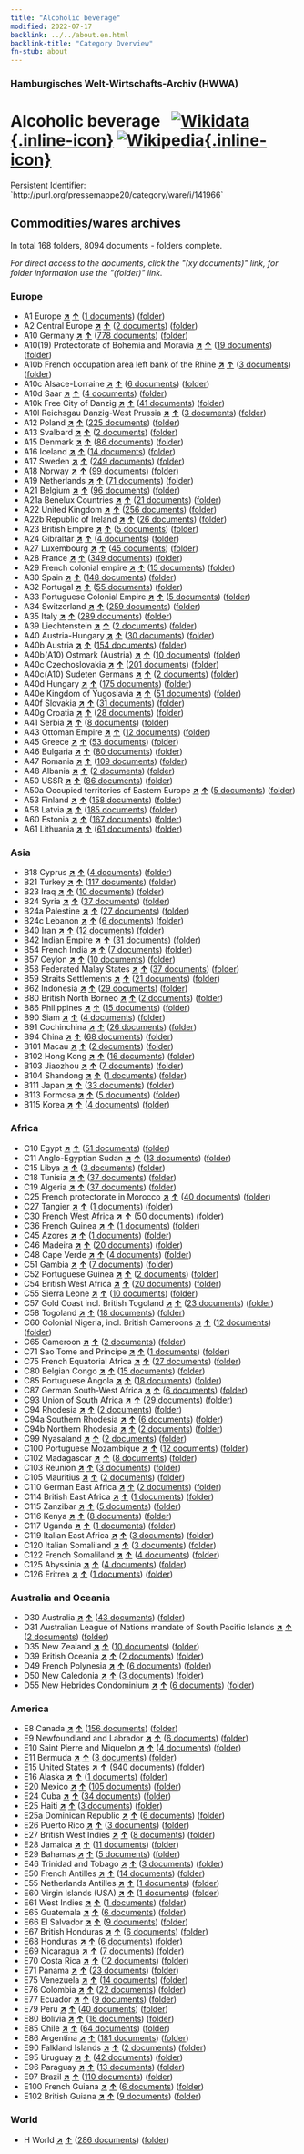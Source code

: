 ```yaml
---
title: "Alcoholic beverage"
modified: 2022-07-17
backlink: ../../about.en.html
backlink-title: "Category Overview"
fn-stub: about
---
```


### Hamburgisches Welt-Wirtschafts-Archiv (HWWA)

# Alcoholic beverage &#160; [![Wikidata](/images/Wikidata-logo.svg "Wikidata"){.inline-icon}](http://www.wikidata.org/entity/Q154) [![Wikipedia](/images/Wikipedia-W.svg "Wikipedia"){.inline-icon}](https://en.wikipedia.org/wiki/Alcoholic_drink)

<div class="hint">Persistent Identifier: `http://purl.org/pressemappe20/category/ware/i/141966`</div>







## Commodities/wares archives





In total 168 folders, 8094 documents - folders complete.

_For direct access to the documents, click the "(xy documents)" link, for folder information use the "(folder)" link._



### Europe

- A1 Europe [**&nearr;**](../../../geo/i/140892/about.en.html "Europe (all folders)") [**&uarr;**](../../../geo/about.en.html#A1 "Country category system") (<a href="https://pm20.zbw.eu/iiifview/folder/wa/141966,140892" title="about: Alcoholic beverage : Europe" target="_blank">1 documents</a>) ([folder](../../../../folder/wa/1419xx/141966/1408xx/140892/about.en.html))
- A2 Central Europe [**&nearr;**](../../../geo/i/140895/about.en.html "Central Europe (all folders)") [**&uarr;**](../../../geo/about.en.html#A2 "Country category system") (<a href="https://pm20.zbw.eu/iiifview/folder/wa/141966,140895" title="about: Alcoholic beverage : Central Europe" target="_blank">2 documents</a>) ([folder](../../../../folder/wa/1419xx/141966/1408xx/140895/about.en.html))
- A10 Germany [**&nearr;**](../../../geo/i/126128/about.en.html "Germany (all folders)") [**&uarr;**](../../../geo/about.en.html#A10 "Country category system") (<a href="https://pm20.zbw.eu/iiifview/folder/wa/141966,126128" title="about: Alcoholic beverage : Germany" target="_blank">778 documents</a>) ([folder](../../../../folder/wa/1419xx/141966/1261xx/126128/about.en.html))
- A10(19) Protectorate of Bohemia and Moravia [**&nearr;**](../../../geo/i/140098/about.en.html "Protectorate of Bohemia and Moravia (all folders)") [**&uarr;**](../../../geo/about.en.html#A10(19) "Country category system") (<a href="https://pm20.zbw.eu/iiifview/folder/wa/141966,140098" title="about: Alcoholic beverage : Protectorate of Bohemia and Moravia" target="_blank">19 documents</a>) ([folder](../../../../folder/wa/1419xx/141966/1400xx/140098/about.en.html))
- A10b French occupation area left bank of the Rhine [**&nearr;**](../../../geo/i/140934/about.en.html "French occupation area left bank of the Rhine (all folders)") [**&uarr;**](../../../geo/about.en.html#A10b "Country category system") (<a href="https://pm20.zbw.eu/iiifview/folder/wa/141966,140934" title="about: Alcoholic beverage : French occupation area left bank of the Rhine" target="_blank">3 documents</a>) ([folder](../../../../folder/wa/1419xx/141966/1409xx/140934/about.en.html))
- A10c Alsace-Lorraine [**&nearr;**](../../../geo/i/140937/about.en.html "Alsace-Lorraine (all folders)") [**&uarr;**](../../../geo/about.en.html#A10c "Country category system") (<a href="https://pm20.zbw.eu/iiifview/folder/wa/141966,140937" title="about: Alcoholic beverage : Alsace-Lorraine" target="_blank">6 documents</a>) ([folder](../../../../folder/wa/1419xx/141966/1409xx/140937/about.en.html))
- A10d Saar [**&nearr;**](../../../geo/i/140938/about.en.html "Saar (all folders)") [**&uarr;**](../../../geo/about.en.html#A10d "Country category system") (<a href="https://pm20.zbw.eu/iiifview/folder/wa/141966,140938" title="about: Alcoholic beverage : Saar" target="_blank">4 documents</a>) ([folder](../../../../folder/wa/1419xx/141966/1409xx/140938/about.en.html))
- A10k Free City of Danzig [**&nearr;**](../../../geo/i/140944/about.en.html "Free City of Danzig (all folders)") [**&uarr;**](../../../geo/about.en.html#A10k "Country category system") (<a href="https://pm20.zbw.eu/iiifview/folder/wa/141966,140944" title="about: Alcoholic beverage : Free City of Danzig" target="_blank">41 documents</a>) ([folder](../../../../folder/wa/1419xx/141966/1409xx/140944/about.en.html))
- A10l Reichsgau Danzig-West Prussia [**&nearr;**](../../../geo/i/140946/about.en.html "Reichsgau Danzig-West Prussia (all folders)") [**&uarr;**](../../../geo/about.en.html#A10l "Country category system") (<a href="https://pm20.zbw.eu/iiifview/folder/wa/141966,140946" title="about: Alcoholic beverage : Reichsgau Danzig-West Prussia" target="_blank">3 documents</a>) ([folder](../../../../folder/wa/1419xx/141966/1409xx/140946/about.en.html))
- A12 Poland [**&nearr;**](../../../geo/i/140962/about.en.html "Poland (all folders)") [**&uarr;**](../../../geo/about.en.html#A12 "Country category system") (<a href="https://pm20.zbw.eu/iiifview/folder/wa/141966,140962" title="about: Alcoholic beverage : Poland" target="_blank">225 documents</a>) ([folder](../../../../folder/wa/1419xx/141966/1409xx/140962/about.en.html))
- A13 Svalbard [**&nearr;**](../../../geo/i/140963/about.en.html "Svalbard (all folders)") [**&uarr;**](../../../geo/about.en.html#A13 "Country category system") (<a href="https://pm20.zbw.eu/iiifview/folder/wa/141966,140963" title="about: Alcoholic beverage : Svalbard" target="_blank">2 documents</a>) ([folder](../../../../folder/wa/1419xx/141966/1409xx/140963/about.en.html))
- A15 Denmark [**&nearr;**](../../../geo/i/141739/about.en.html "Denmark (all folders)") [**&uarr;**](../../../geo/about.en.html#A15 "Country category system") (<a href="https://pm20.zbw.eu/iiifview/folder/wa/141966,141739" title="about: Alcoholic beverage : Denmark" target="_blank">86 documents</a>) ([folder](../../../../folder/wa/1419xx/141966/1417xx/141739/about.en.html))
- A16 Iceland [**&nearr;**](../../../geo/i/140967/about.en.html "Iceland (all folders)") [**&uarr;**](../../../geo/about.en.html#A16 "Country category system") (<a href="https://pm20.zbw.eu/iiifview/folder/wa/141966,140967" title="about: Alcoholic beverage : Iceland" target="_blank">14 documents</a>) ([folder](../../../../folder/wa/1419xx/141966/1409xx/140967/about.en.html))
- A17 Sweden [**&nearr;**](../../../geo/i/140968/about.en.html "Sweden (all folders)") [**&uarr;**](../../../geo/about.en.html#A17 "Country category system") (<a href="https://pm20.zbw.eu/iiifview/folder/wa/141966,140968" title="about: Alcoholic beverage : Sweden" target="_blank">249 documents</a>) ([folder](../../../../folder/wa/1419xx/141966/1409xx/140968/about.en.html))
- A18 Norway [**&nearr;**](../../../geo/i/140969/about.en.html "Norway (all folders)") [**&uarr;**](../../../geo/about.en.html#A18 "Country category system") (<a href="https://pm20.zbw.eu/iiifview/folder/wa/141966,140969" title="about: Alcoholic beverage : Norway" target="_blank">99 documents</a>) ([folder](../../../../folder/wa/1419xx/141966/1409xx/140969/about.en.html))
- A19 Netherlands [**&nearr;**](../../../geo/i/140970/about.en.html "Netherlands (all folders)") [**&uarr;**](../../../geo/about.en.html#A19 "Country category system") (<a href="https://pm20.zbw.eu/iiifview/folder/wa/141966,140970" title="about: Alcoholic beverage : Netherlands" target="_blank">71 documents</a>) ([folder](../../../../folder/wa/1419xx/141966/1409xx/140970/about.en.html))
- A21 Belgium [**&nearr;**](../../../geo/i/140972/about.en.html "Belgium (all folders)") [**&uarr;**](../../../geo/about.en.html#A21 "Country category system") (<a href="https://pm20.zbw.eu/iiifview/folder/wa/141966,140972" title="about: Alcoholic beverage : Belgium" target="_blank">96 documents</a>) ([folder](../../../../folder/wa/1419xx/141966/1409xx/140972/about.en.html))
- A21a Benelux Countries [**&nearr;**](../../../geo/i/140973/about.en.html "Benelux Countries (all folders)") [**&uarr;**](../../../geo/about.en.html#A21a "Country category system") (<a href="https://pm20.zbw.eu/iiifview/folder/wa/141966,140973" title="about: Alcoholic beverage : Benelux Countries" target="_blank">21 documents</a>) ([folder](../../../../folder/wa/1419xx/141966/1409xx/140973/about.en.html))
- A22 United Kingdom [**&nearr;**](../../../geo/i/140974/about.en.html "United Kingdom (all folders)") [**&uarr;**](../../../geo/about.en.html#A22 "Country category system") (<a href="https://pm20.zbw.eu/iiifview/folder/wa/141966,140974" title="about: Alcoholic beverage : United Kingdom" target="_blank">256 documents</a>) ([folder](../../../../folder/wa/1419xx/141966/1409xx/140974/about.en.html))
- A22b Republic of Ireland [**&nearr;**](../../../geo/i/140976/about.en.html "Republic of Ireland (all folders)") [**&uarr;**](../../../geo/about.en.html#A22b "Country category system") (<a href="https://pm20.zbw.eu/iiifview/folder/wa/141966,140976" title="about: Alcoholic beverage : Republic of Ireland" target="_blank">26 documents</a>) ([folder](../../../../folder/wa/1419xx/141966/1409xx/140976/about.en.html))
- A23 British Empire [**&nearr;**](../../../geo/i/140978/about.en.html "British Empire (all folders)") [**&uarr;**](../../../geo/about.en.html#A23 "Country category system") (<a href="https://pm20.zbw.eu/iiifview/folder/wa/141966,140978" title="about: Alcoholic beverage : British Empire" target="_blank">5 documents</a>) ([folder](../../../../folder/wa/1419xx/141966/1409xx/140978/about.en.html))
- A24 Gibraltar [**&nearr;**](../../../geo/i/140979/about.en.html "Gibraltar (all folders)") [**&uarr;**](../../../geo/about.en.html#A24 "Country category system") (<a href="https://pm20.zbw.eu/iiifview/folder/wa/141966,140979" title="about: Alcoholic beverage : Gibraltar" target="_blank">4 documents</a>) ([folder](../../../../folder/wa/1419xx/141966/1409xx/140979/about.en.html))
- A27 Luxembourg [**&nearr;**](../../../geo/i/140981/about.en.html "Luxembourg (all folders)") [**&uarr;**](../../../geo/about.en.html#A27 "Country category system") (<a href="https://pm20.zbw.eu/iiifview/folder/wa/141966,140981" title="about: Alcoholic beverage : Luxembourg" target="_blank">45 documents</a>) ([folder](../../../../folder/wa/1419xx/141966/1409xx/140981/about.en.html))
- A28 France [**&nearr;**](../../../geo/i/140982/about.en.html "France (all folders)") [**&uarr;**](../../../geo/about.en.html#A28 "Country category system") (<a href="https://pm20.zbw.eu/iiifview/folder/wa/141966,140982" title="about: Alcoholic beverage : France" target="_blank">349 documents</a>) ([folder](../../../../folder/wa/1419xx/141966/1409xx/140982/about.en.html))
- A29 French colonial empire [**&nearr;**](../../../geo/i/140983/about.en.html "French colonial empire (all folders)") [**&uarr;**](../../../geo/about.en.html#A29 "Country category system") (<a href="https://pm20.zbw.eu/iiifview/folder/wa/141966,140983" title="about: Alcoholic beverage : French colonial empire" target="_blank">15 documents</a>) ([folder](../../../../folder/wa/1419xx/141966/1409xx/140983/about.en.html))
- A30 Spain [**&nearr;**](../../../geo/i/140984/about.en.html "Spain (all folders)") [**&uarr;**](../../../geo/about.en.html#A30 "Country category system") (<a href="https://pm20.zbw.eu/iiifview/folder/wa/141966,140984" title="about: Alcoholic beverage : Spain" target="_blank">148 documents</a>) ([folder](../../../../folder/wa/1419xx/141966/1409xx/140984/about.en.html))
- A32 Portugal [**&nearr;**](../../../geo/i/140987/about.en.html "Portugal (all folders)") [**&uarr;**](../../../geo/about.en.html#A32 "Country category system") (<a href="https://pm20.zbw.eu/iiifview/folder/wa/141966,140987" title="about: Alcoholic beverage : Portugal" target="_blank">55 documents</a>) ([folder](../../../../folder/wa/1419xx/141966/1409xx/140987/about.en.html))
- A33 Portuguese Colonial Empire [**&nearr;**](../../../geo/i/140988/about.en.html "Portuguese Colonial Empire (all folders)") [**&uarr;**](../../../geo/about.en.html#A33 "Country category system") (<a href="https://pm20.zbw.eu/iiifview/folder/wa/141966,140988" title="about: Alcoholic beverage : Portuguese Colonial Empire" target="_blank">5 documents</a>) ([folder](../../../../folder/wa/1419xx/141966/1409xx/140988/about.en.html))
- A34 Switzerland [**&nearr;**](../../../geo/i/141007/about.en.html "Switzerland (all folders)") [**&uarr;**](../../../geo/about.en.html#A34 "Country category system") (<a href="https://pm20.zbw.eu/iiifview/folder/wa/141966,141007" title="about: Alcoholic beverage : Switzerland" target="_blank">259 documents</a>) ([folder](../../../../folder/wa/1419xx/141966/1410xx/141007/about.en.html))
- A35 Italy [**&nearr;**](../../../geo/i/141008/about.en.html "Italy (all folders)") [**&uarr;**](../../../geo/about.en.html#A35 "Country category system") (<a href="https://pm20.zbw.eu/iiifview/folder/wa/141966,141008" title="about: Alcoholic beverage : Italy" target="_blank">289 documents</a>) ([folder](../../../../folder/wa/1419xx/141966/1410xx/141008/about.en.html))
- A39 Liechtenstein [**&nearr;**](../../../geo/i/141016/about.en.html "Liechtenstein (all folders)") [**&uarr;**](../../../geo/about.en.html#A39 "Country category system") (<a href="https://pm20.zbw.eu/iiifview/folder/wa/141966,141016" title="about: Alcoholic beverage : Liechtenstein" target="_blank">2 documents</a>) ([folder](../../../../folder/wa/1419xx/141966/1410xx/141016/about.en.html))
- A40 Austria-Hungary [**&nearr;**](../../../geo/i/126127/about.en.html "Austria-Hungary (all folders)") [**&uarr;**](../../../geo/about.en.html#A40 "Country category system") (<a href="https://pm20.zbw.eu/iiifview/folder/wa/141966,126127" title="about: Alcoholic beverage : Austria-Hungary" target="_blank">30 documents</a>) ([folder](../../../../folder/wa/1419xx/141966/1261xx/126127/about.en.html))
- A40b Austria [**&nearr;**](../../../geo/i/141731/about.en.html "Austria (all folders)") [**&uarr;**](../../../geo/about.en.html#A40b "Country category system") (<a href="https://pm20.zbw.eu/iiifview/folder/wa/141966,141731" title="about: Alcoholic beverage : Austria" target="_blank">154 documents</a>) ([folder](../../../../folder/wa/1419xx/141966/1417xx/141731/about.en.html))
- A40b(A10) Ostmark (Austria) [**&nearr;**](../../../geo/i/163025/about.en.html "Ostmark (Austria) (all folders)") [**&uarr;**](../../../geo/about.en.html#A40b(A10) "Country category system") (<a href="https://pm20.zbw.eu/iiifview/folder/wa/141966,163025" title="about: Alcoholic beverage : Ostmark (Austria)" target="_blank">10 documents</a>) ([folder](../../../../folder/wa/1419xx/141966/1630xx/163025/about.en.html))
- A40c Czechoslovakia [**&nearr;**](../../../geo/i/141022/about.en.html "Czechoslovakia (all folders)") [**&uarr;**](../../../geo/about.en.html#A40c "Country category system") (<a href="https://pm20.zbw.eu/iiifview/folder/wa/141966,141022" title="about: Alcoholic beverage : Czechoslovakia" target="_blank">201 documents</a>) ([folder](../../../../folder/wa/1419xx/141966/1410xx/141022/about.en.html))
- A40c(A10) Sudeten Germans [**&nearr;**](../../../geo/i/141023/about.en.html "Sudeten Germans (all folders)") [**&uarr;**](../../../geo/about.en.html#A40c(A10) "Country category system") (<a href="https://pm20.zbw.eu/iiifview/folder/wa/141966,141023" title="about: Alcoholic beverage : Sudeten Germans" target="_blank">2 documents</a>) ([folder](../../../../folder/wa/1419xx/141966/1410xx/141023/about.en.html))
- A40d Hungary [**&nearr;**](../../../geo/i/141025/about.en.html "Hungary (all folders)") [**&uarr;**](../../../geo/about.en.html#A40d "Country category system") (<a href="https://pm20.zbw.eu/iiifview/folder/wa/141966,141025" title="about: Alcoholic beverage : Hungary" target="_blank">175 documents</a>) ([folder](../../../../folder/wa/1419xx/141966/1410xx/141025/about.en.html))
- A40e Kingdom of Yugoslavia [**&nearr;**](../../../geo/i/141028/about.en.html "Kingdom of Yugoslavia (all folders)") [**&uarr;**](../../../geo/about.en.html#A40e "Country category system") (<a href="https://pm20.zbw.eu/iiifview/folder/wa/141966,141028" title="about: Alcoholic beverage : Kingdom of Yugoslavia" target="_blank">51 documents</a>) ([folder](../../../../folder/wa/1419xx/141966/1410xx/141028/about.en.html))
- A40f Slovakia [**&nearr;**](../../../geo/i/141029/about.en.html "Slovakia (all folders)") [**&uarr;**](../../../geo/about.en.html#A40f "Country category system") (<a href="https://pm20.zbw.eu/iiifview/folder/wa/141966,141029" title="about: Alcoholic beverage : Slovakia" target="_blank">31 documents</a>) ([folder](../../../../folder/wa/1419xx/141966/1410xx/141029/about.en.html))
- A40g Croatia [**&nearr;**](../../../geo/i/141030/about.en.html "Croatia (all folders)") [**&uarr;**](../../../geo/about.en.html#A40g "Country category system") (<a href="https://pm20.zbw.eu/iiifview/folder/wa/141966,141030" title="about: Alcoholic beverage : Croatia" target="_blank">28 documents</a>) ([folder](../../../../folder/wa/1419xx/141966/1410xx/141030/about.en.html))
- A41 Serbia [**&nearr;**](../../../geo/i/141032/about.en.html "Serbia (all folders)") [**&uarr;**](../../../geo/about.en.html#A41 "Country category system") (<a href="https://pm20.zbw.eu/iiifview/folder/wa/141966,141032" title="about: Alcoholic beverage : Serbia" target="_blank">8 documents</a>) ([folder](../../../../folder/wa/1419xx/141966/1410xx/141032/about.en.html))
- A43 Ottoman Empire [**&nearr;**](../../../geo/i/141034/about.en.html "Ottoman Empire (all folders)") [**&uarr;**](../../../geo/about.en.html#A43 "Country category system") (<a href="https://pm20.zbw.eu/iiifview/folder/wa/141966,141034" title="about: Alcoholic beverage : Ottoman Empire" target="_blank">12 documents</a>) ([folder](../../../../folder/wa/1419xx/141966/1410xx/141034/about.en.html))
- A45 Greece [**&nearr;**](../../../geo/i/141037/about.en.html "Greece (all folders)") [**&uarr;**](../../../geo/about.en.html#A45 "Country category system") (<a href="https://pm20.zbw.eu/iiifview/folder/wa/141966,141037" title="about: Alcoholic beverage : Greece" target="_blank">53 documents</a>) ([folder](../../../../folder/wa/1419xx/141966/1410xx/141037/about.en.html))
- A46 Bulgaria [**&nearr;**](../../../geo/i/141039/about.en.html "Bulgaria (all folders)") [**&uarr;**](../../../geo/about.en.html#A46 "Country category system") (<a href="https://pm20.zbw.eu/iiifview/folder/wa/141966,141039" title="about: Alcoholic beverage : Bulgaria" target="_blank">80 documents</a>) ([folder](../../../../folder/wa/1419xx/141966/1410xx/141039/about.en.html))
- A47 Romania [**&nearr;**](../../../geo/i/141040/about.en.html "Romania (all folders)") [**&uarr;**](../../../geo/about.en.html#A47 "Country category system") (<a href="https://pm20.zbw.eu/iiifview/folder/wa/141966,141040" title="about: Alcoholic beverage : Romania" target="_blank">109 documents</a>) ([folder](../../../../folder/wa/1419xx/141966/1410xx/141040/about.en.html))
- A48 Albania [**&nearr;**](../../../geo/i/141041/about.en.html "Albania (all folders)") [**&uarr;**](../../../geo/about.en.html#A48 "Country category system") (<a href="https://pm20.zbw.eu/iiifview/folder/wa/141966,141041" title="about: Alcoholic beverage : Albania" target="_blank">2 documents</a>) ([folder](../../../../folder/wa/1419xx/141966/1410xx/141041/about.en.html))
- A50 USSR [**&nearr;**](../../../geo/i/141043/about.en.html "USSR (all folders)") [**&uarr;**](../../../geo/about.en.html#A50 "Country category system") (<a href="https://pm20.zbw.eu/iiifview/folder/wa/141966,141043" title="about: Alcoholic beverage : USSR" target="_blank">86 documents</a>) ([folder](../../../../folder/wa/1419xx/141966/1410xx/141043/about.en.html))
- A50a Occupied territories of Eastern Europe [**&nearr;**](../../../geo/i/141044/about.en.html "Occupied territories of Eastern Europe (all folders)") [**&uarr;**](../../../geo/about.en.html#A50a "Country category system") (<a href="https://pm20.zbw.eu/iiifview/folder/wa/141966,141044" title="about: Alcoholic beverage : Occupied territories of Eastern Europe" target="_blank">5 documents</a>) ([folder](../../../../folder/wa/1419xx/141966/1410xx/141044/about.en.html))
- A53 Finland [**&nearr;**](../../../geo/i/141046/about.en.html "Finland (all folders)") [**&uarr;**](../../../geo/about.en.html#A53 "Country category system") (<a href="https://pm20.zbw.eu/iiifview/folder/wa/141966,141046" title="about: Alcoholic beverage : Finland" target="_blank">158 documents</a>) ([folder](../../../../folder/wa/1419xx/141966/1410xx/141046/about.en.html))
- A58 Latvia [**&nearr;**](../../../geo/i/141050/about.en.html "Latvia (all folders)") [**&uarr;**](../../../geo/about.en.html#A58 "Country category system") (<a href="https://pm20.zbw.eu/iiifview/folder/wa/141966,141050" title="about: Alcoholic beverage : Latvia" target="_blank">185 documents</a>) ([folder](../../../../folder/wa/1419xx/141966/1410xx/141050/about.en.html))
- A60 Estonia [**&nearr;**](../../../geo/i/141052/about.en.html "Estonia (all folders)") [**&uarr;**](../../../geo/about.en.html#A60 "Country category system") (<a href="https://pm20.zbw.eu/iiifview/folder/wa/141966,141052" title="about: Alcoholic beverage : Estonia" target="_blank">167 documents</a>) ([folder](../../../../folder/wa/1419xx/141966/1410xx/141052/about.en.html))
- A61 Lithuania [**&nearr;**](../../../geo/i/141053/about.en.html "Lithuania (all folders)") [**&uarr;**](../../../geo/about.en.html#A61 "Country category system") (<a href="https://pm20.zbw.eu/iiifview/folder/wa/141966,141053" title="about: Alcoholic beverage : Lithuania" target="_blank">61 documents</a>) ([folder](../../../../folder/wa/1419xx/141966/1410xx/141053/about.en.html))

### Asia

- B18 Cyprus [**&nearr;**](../../../geo/i/141079/about.en.html "Cyprus (all folders)") [**&uarr;**](../../../geo/about.en.html#B18 "Country category system") (<a href="https://pm20.zbw.eu/iiifview/folder/wa/141966,141079" title="about: Alcoholic beverage : Cyprus" target="_blank">4 documents</a>) ([folder](../../../../folder/wa/1419xx/141966/1410xx/141079/about.en.html))
- B21 Turkey [**&nearr;**](../../../geo/i/141111/about.en.html "Turkey (all folders)") [**&uarr;**](../../../geo/about.en.html#B21 "Country category system") (<a href="https://pm20.zbw.eu/iiifview/folder/wa/141966,141111" title="about: Alcoholic beverage : Turkey" target="_blank">117 documents</a>) ([folder](../../../../folder/wa/1419xx/141966/1411xx/141111/about.en.html))
- B23 Iraq [**&nearr;**](../../../geo/i/141113/about.en.html "Iraq (all folders)") [**&uarr;**](../../../geo/about.en.html#B23 "Country category system") (<a href="https://pm20.zbw.eu/iiifview/folder/wa/141966,141113" title="about: Alcoholic beverage : Iraq" target="_blank">10 documents</a>) ([folder](../../../../folder/wa/1419xx/141966/1411xx/141113/about.en.html))
- B24 Syria [**&nearr;**](../../../geo/i/141114/about.en.html "Syria (all folders)") [**&uarr;**](../../../geo/about.en.html#B24 "Country category system") (<a href="https://pm20.zbw.eu/iiifview/folder/wa/141966,141114" title="about: Alcoholic beverage : Syria" target="_blank">37 documents</a>) ([folder](../../../../folder/wa/1419xx/141966/1411xx/141114/about.en.html))
- B24a Palestine [**&nearr;**](../../../geo/i/141115/about.en.html "Palestine (all folders)") [**&uarr;**](../../../geo/about.en.html#B24a "Country category system") (<a href="https://pm20.zbw.eu/iiifview/folder/wa/141966,141115" title="about: Alcoholic beverage : Palestine" target="_blank">27 documents</a>) ([folder](../../../../folder/wa/1419xx/141966/1411xx/141115/about.en.html))
- B24c Lebanon [**&nearr;**](../../../geo/i/141117/about.en.html "Lebanon (all folders)") [**&uarr;**](../../../geo/about.en.html#B24c "Country category system") (<a href="https://pm20.zbw.eu/iiifview/folder/wa/141966,141117" title="about: Alcoholic beverage : Lebanon" target="_blank">6 documents</a>) ([folder](../../../../folder/wa/1419xx/141966/1411xx/141117/about.en.html))
- B40 Iran [**&nearr;**](../../../geo/i/141186/about.en.html "Iran (all folders)") [**&uarr;**](../../../geo/about.en.html#B40 "Country category system") (<a href="https://pm20.zbw.eu/iiifview/folder/wa/141966,141186" title="about: Alcoholic beverage : Iran" target="_blank">12 documents</a>) ([folder](../../../../folder/wa/1419xx/141966/1411xx/141186/about.en.html))
- B42 Indian Empire [**&nearr;**](../../../geo/i/141189/about.en.html "Indian Empire (all folders)") [**&uarr;**](../../../geo/about.en.html#B42 "Country category system") (<a href="https://pm20.zbw.eu/iiifview/folder/wa/141966,141189" title="about: Alcoholic beverage : Indian Empire" target="_blank">31 documents</a>) ([folder](../../../../folder/wa/1419xx/141966/1411xx/141189/about.en.html))
- B54 French India [**&nearr;**](../../../geo/i/141200/about.en.html "French India (all folders)") [**&uarr;**](../../../geo/about.en.html#B54 "Country category system") (<a href="https://pm20.zbw.eu/iiifview/folder/wa/141966,141200" title="about: Alcoholic beverage : French India" target="_blank">7 documents</a>) ([folder](../../../../folder/wa/1419xx/141966/1412xx/141200/about.en.html))
- B57 Ceylon [**&nearr;**](../../../geo/i/141204/about.en.html "Ceylon (all folders)") [**&uarr;**](../../../geo/about.en.html#B57 "Country category system") (<a href="https://pm20.zbw.eu/iiifview/folder/wa/141966,141204" title="about: Alcoholic beverage : Ceylon" target="_blank">10 documents</a>) ([folder](../../../../folder/wa/1419xx/141966/1412xx/141204/about.en.html))
- B58 Federated Malay States [**&nearr;**](../../../geo/i/141206/about.en.html "Federated Malay States (all folders)") [**&uarr;**](../../../geo/about.en.html#B58 "Country category system") (<a href="https://pm20.zbw.eu/iiifview/folder/wa/141966,141206" title="about: Alcoholic beverage : Federated Malay States" target="_blank">37 documents</a>) ([folder](../../../../folder/wa/1419xx/141966/1412xx/141206/about.en.html))
- B59 Straits Settlements [**&nearr;**](../../../geo/i/141211/about.en.html "Straits Settlements (all folders)") [**&uarr;**](../../../geo/about.en.html#B59 "Country category system") (<a href="https://pm20.zbw.eu/iiifview/folder/wa/141966,141211" title="about: Alcoholic beverage : Straits Settlements" target="_blank">21 documents</a>) ([folder](../../../../folder/wa/1419xx/141966/1412xx/141211/about.en.html))
- B62 Indonesia [**&nearr;**](../../../geo/i/141218/about.en.html "Indonesia (all folders)") [**&uarr;**](../../../geo/about.en.html#B62 "Country category system") (<a href="https://pm20.zbw.eu/iiifview/folder/wa/141966,141218" title="about: Alcoholic beverage : Indonesia" target="_blank">29 documents</a>) ([folder](../../../../folder/wa/1419xx/141966/1412xx/141218/about.en.html))
- B80 British North Borneo [**&nearr;**](../../../geo/i/141231/about.en.html "British North Borneo (all folders)") [**&uarr;**](../../../geo/about.en.html#B80 "Country category system") (<a href="https://pm20.zbw.eu/iiifview/folder/wa/141966,141231" title="about: Alcoholic beverage : British North Borneo" target="_blank">2 documents</a>) ([folder](../../../../folder/wa/1419xx/141966/1412xx/141231/about.en.html))
- B86 Philippines [**&nearr;**](../../../geo/i/141240/about.en.html "Philippines (all folders)") [**&uarr;**](../../../geo/about.en.html#B86 "Country category system") (<a href="https://pm20.zbw.eu/iiifview/folder/wa/141966,141240" title="about: Alcoholic beverage : Philippines" target="_blank">15 documents</a>) ([folder](../../../../folder/wa/1419xx/141966/1412xx/141240/about.en.html))
- B90 Siam [**&nearr;**](../../../geo/i/141242/about.en.html "Siam (all folders)") [**&uarr;**](../../../geo/about.en.html#B90 "Country category system") (<a href="https://pm20.zbw.eu/iiifview/folder/wa/141966,141242" title="about: Alcoholic beverage : Siam" target="_blank">4 documents</a>) ([folder](../../../../folder/wa/1419xx/141966/1412xx/141242/about.en.html))
- B91 Cochinchina [**&nearr;**](../../../geo/i/141243/about.en.html "Cochinchina (all folders)") [**&uarr;**](../../../geo/about.en.html#B91 "Country category system") (<a href="https://pm20.zbw.eu/iiifview/folder/wa/141966,141243" title="about: Alcoholic beverage : Cochinchina" target="_blank">26 documents</a>) ([folder](../../../../folder/wa/1419xx/141966/1412xx/141243/about.en.html))
- B94 China [**&nearr;**](../../../geo/i/141253/about.en.html "China (all folders)") [**&uarr;**](../../../geo/about.en.html#B94 "Country category system") (<a href="https://pm20.zbw.eu/iiifview/folder/wa/141966,141253" title="about: Alcoholic beverage : China" target="_blank">68 documents</a>) ([folder](../../../../folder/wa/1419xx/141966/1412xx/141253/about.en.html))
- B101 Macau [**&nearr;**](../../../geo/i/141267/about.en.html "Macau (all folders)") [**&uarr;**](../../../geo/about.en.html#B101 "Country category system") (<a href="https://pm20.zbw.eu/iiifview/folder/wa/141966,141267" title="about: Alcoholic beverage : Macau" target="_blank">2 documents</a>) ([folder](../../../../folder/wa/1419xx/141966/1412xx/141267/about.en.html))
- B102 Hong Kong [**&nearr;**](../../../geo/i/141268/about.en.html "Hong Kong (all folders)") [**&uarr;**](../../../geo/about.en.html#B102 "Country category system") (<a href="https://pm20.zbw.eu/iiifview/folder/wa/141966,141268" title="about: Alcoholic beverage : Hong Kong" target="_blank">16 documents</a>) ([folder](../../../../folder/wa/1419xx/141966/1412xx/141268/about.en.html))
- B103 Jiaozhou [**&nearr;**](../../../geo/i/126163/about.en.html "Jiaozhou (all folders)") [**&uarr;**](../../../geo/about.en.html#B103 "Country category system") (<a href="https://pm20.zbw.eu/iiifview/folder/wa/141966,126163" title="about: Alcoholic beverage : Jiaozhou" target="_blank">7 documents</a>) ([folder](../../../../folder/wa/1419xx/141966/1261xx/126163/about.en.html))
- B104 Shandong [**&nearr;**](../../../geo/i/141269/about.en.html "Shandong (all folders)") [**&uarr;**](../../../geo/about.en.html#B104 "Country category system") (<a href="https://pm20.zbw.eu/iiifview/folder/wa/141966,141269" title="about: Alcoholic beverage : Shandong" target="_blank">1 documents</a>) ([folder](../../../../folder/wa/1419xx/141966/1412xx/141269/about.en.html))
- B111 Japan [**&nearr;**](../../../geo/i/141272/about.en.html "Japan (all folders)") [**&uarr;**](../../../geo/about.en.html#B111 "Country category system") (<a href="https://pm20.zbw.eu/iiifview/folder/wa/141966,141272" title="about: Alcoholic beverage : Japan" target="_blank">33 documents</a>) ([folder](../../../../folder/wa/1419xx/141966/1412xx/141272/about.en.html))
- B113 Formosa [**&nearr;**](../../../geo/i/141274/about.en.html "Formosa (all folders)") [**&uarr;**](../../../geo/about.en.html#B113 "Country category system") (<a href="https://pm20.zbw.eu/iiifview/folder/wa/141966,141274" title="about: Alcoholic beverage : Formosa" target="_blank">5 documents</a>) ([folder](../../../../folder/wa/1419xx/141966/1412xx/141274/about.en.html))
- B115 Korea [**&nearr;**](../../../geo/i/141276/about.en.html "Korea (all folders)") [**&uarr;**](../../../geo/about.en.html#B115 "Country category system") (<a href="https://pm20.zbw.eu/iiifview/folder/wa/141966,141276" title="about: Alcoholic beverage : Korea" target="_blank">4 documents</a>) ([folder](../../../../folder/wa/1419xx/141966/1412xx/141276/about.en.html))

### Africa

- C10 Egypt [**&nearr;**](../../../geo/i/141336/about.en.html "Egypt (all folders)") [**&uarr;**](../../../geo/about.en.html#C10 "Country category system") (<a href="https://pm20.zbw.eu/iiifview/folder/wa/141966,141336" title="about: Alcoholic beverage : Egypt" target="_blank">51 documents</a>) ([folder](../../../../folder/wa/1419xx/141966/1413xx/141336/about.en.html))
- C11 Anglo-Egyptian Sudan [**&nearr;**](../../../geo/i/141338/about.en.html "Anglo-Egyptian Sudan (all folders)") [**&uarr;**](../../../geo/about.en.html#C11 "Country category system") (<a href="https://pm20.zbw.eu/iiifview/folder/wa/141966,141338" title="about: Alcoholic beverage : Anglo-Egyptian Sudan" target="_blank">13 documents</a>) ([folder](../../../../folder/wa/1419xx/141966/1413xx/141338/about.en.html))
- C15 Libya [**&nearr;**](../../../geo/i/141339/about.en.html "Libya (all folders)") [**&uarr;**](../../../geo/about.en.html#C15 "Country category system") (<a href="https://pm20.zbw.eu/iiifview/folder/wa/141966,141339" title="about: Alcoholic beverage : Libya" target="_blank">3 documents</a>) ([folder](../../../../folder/wa/1419xx/141966/1413xx/141339/about.en.html))
- C18 Tunisia [**&nearr;**](../../../geo/i/141353/about.en.html "Tunisia (all folders)") [**&uarr;**](../../../geo/about.en.html#C18 "Country category system") (<a href="https://pm20.zbw.eu/iiifview/folder/wa/141966,141353" title="about: Alcoholic beverage : Tunisia" target="_blank">37 documents</a>) ([folder](../../../../folder/wa/1419xx/141966/1413xx/141353/about.en.html))
- C19 Algeria [**&nearr;**](../../../geo/i/141354/about.en.html "Algeria (all folders)") [**&uarr;**](../../../geo/about.en.html#C19 "Country category system") (<a href="https://pm20.zbw.eu/iiifview/folder/wa/141966,141354" title="about: Alcoholic beverage : Algeria" target="_blank">37 documents</a>) ([folder](../../../../folder/wa/1419xx/141966/1413xx/141354/about.en.html))
- C25 French protectorate in Morocco [**&nearr;**](../../../geo/i/141358/about.en.html "French protectorate in Morocco (all folders)") [**&uarr;**](../../../geo/about.en.html#C25 "Country category system") (<a href="https://pm20.zbw.eu/iiifview/folder/wa/141966,141358" title="about: Alcoholic beverage : French protectorate in Morocco" target="_blank">40 documents</a>) ([folder](../../../../folder/wa/1419xx/141966/1413xx/141358/about.en.html))
- C27 Tangier [**&nearr;**](../../../geo/i/141360/about.en.html "Tangier (all folders)") [**&uarr;**](../../../geo/about.en.html#C27 "Country category system") (<a href="https://pm20.zbw.eu/iiifview/folder/wa/141966,141360" title="about: Alcoholic beverage : Tangier" target="_blank">1 documents</a>) ([folder](../../../../folder/wa/1419xx/141966/1413xx/141360/about.en.html))
- C30 French West Africa [**&nearr;**](../../../geo/i/141361/about.en.html "French West Africa (all folders)") [**&uarr;**](../../../geo/about.en.html#C30 "Country category system") (<a href="https://pm20.zbw.eu/iiifview/folder/wa/141966,141361" title="about: Alcoholic beverage : French West Africa" target="_blank">50 documents</a>) ([folder](../../../../folder/wa/1419xx/141966/1413xx/141361/about.en.html))
- C36 French Guinea [**&nearr;**](../../../geo/i/141375/about.en.html "French Guinea (all folders)") [**&uarr;**](../../../geo/about.en.html#C36 "Country category system") (<a href="https://pm20.zbw.eu/iiifview/folder/wa/141966,141375" title="about: Alcoholic beverage : French Guinea" target="_blank">1 documents</a>) ([folder](../../../../folder/wa/1419xx/141966/1413xx/141375/about.en.html))
- C45 Azores [**&nearr;**](../../../geo/i/141392/about.en.html "Azores (all folders)") [**&uarr;**](../../../geo/about.en.html#C45 "Country category system") (<a href="https://pm20.zbw.eu/iiifview/folder/wa/141966,141392" title="about: Alcoholic beverage : Azores" target="_blank">1 documents</a>) ([folder](../../../../folder/wa/1419xx/141966/1413xx/141392/about.en.html))
- C46 Madeira [**&nearr;**](../../../geo/i/141394/about.en.html "Madeira (all folders)") [**&uarr;**](../../../geo/about.en.html#C46 "Country category system") (<a href="https://pm20.zbw.eu/iiifview/folder/wa/141966,141394" title="about: Alcoholic beverage : Madeira" target="_blank">20 documents</a>) ([folder](../../../../folder/wa/1419xx/141966/1413xx/141394/about.en.html))
- C48 Cape Verde [**&nearr;**](../../../geo/i/141396/about.en.html "Cape Verde (all folders)") [**&uarr;**](../../../geo/about.en.html#C48 "Country category system") (<a href="https://pm20.zbw.eu/iiifview/folder/wa/141966,141396" title="about: Alcoholic beverage : Cape Verde" target="_blank">4 documents</a>) ([folder](../../../../folder/wa/1419xx/141966/1413xx/141396/about.en.html))
- C51 Gambia [**&nearr;**](../../../geo/i/141400/about.en.html "Gambia (all folders)") [**&uarr;**](../../../geo/about.en.html#C51 "Country category system") (<a href="https://pm20.zbw.eu/iiifview/folder/wa/141966,141400" title="about: Alcoholic beverage : Gambia" target="_blank">7 documents</a>) ([folder](../../../../folder/wa/1419xx/141966/1414xx/141400/about.en.html))
- C52 Portuguese Guinea [**&nearr;**](../../../geo/i/141401/about.en.html "Portuguese Guinea (all folders)") [**&uarr;**](../../../geo/about.en.html#C52 "Country category system") (<a href="https://pm20.zbw.eu/iiifview/folder/wa/141966,141401" title="about: Alcoholic beverage : Portuguese Guinea" target="_blank">2 documents</a>) ([folder](../../../../folder/wa/1419xx/141966/1414xx/141401/about.en.html))
- C54 British West Africa [**&nearr;**](../../../geo/i/141402/about.en.html "British West Africa (all folders)") [**&uarr;**](../../../geo/about.en.html#C54 "Country category system") (<a href="https://pm20.zbw.eu/iiifview/folder/wa/141966,141402" title="about: Alcoholic beverage : British West Africa" target="_blank">20 documents</a>) ([folder](../../../../folder/wa/1419xx/141966/1414xx/141402/about.en.html))
- C55 Sierra Leone [**&nearr;**](../../../geo/i/141404/about.en.html "Sierra Leone (all folders)") [**&uarr;**](../../../geo/about.en.html#C55 "Country category system") (<a href="https://pm20.zbw.eu/iiifview/folder/wa/141966,141404" title="about: Alcoholic beverage : Sierra Leone" target="_blank">10 documents</a>) ([folder](../../../../folder/wa/1419xx/141966/1414xx/141404/about.en.html))
- C57 Gold Coast incl. British Togoland [**&nearr;**](../../../geo/i/141406/about.en.html "Gold Coast incl. British Togoland (all folders)") [**&uarr;**](../../../geo/about.en.html#C57 "Country category system") (<a href="https://pm20.zbw.eu/iiifview/folder/wa/141966,141406" title="about: Alcoholic beverage : Gold Coast incl. British Togoland" target="_blank">23 documents</a>) ([folder](../../../../folder/wa/1419xx/141966/1414xx/141406/about.en.html))
- C58 Togoland [**&nearr;**](../../../geo/i/141408/about.en.html "Togoland (all folders)") [**&uarr;**](../../../geo/about.en.html#C58 "Country category system") (<a href="https://pm20.zbw.eu/iiifview/folder/wa/141966,141408" title="about: Alcoholic beverage : Togoland" target="_blank">18 documents</a>) ([folder](../../../../folder/wa/1419xx/141966/1414xx/141408/about.en.html))
- C60 Colonial Nigeria, incl. British Cameroons [**&nearr;**](../../../geo/i/141409/about.en.html "Colonial Nigeria, incl. British Cameroons (all folders)") [**&uarr;**](../../../geo/about.en.html#C60 "Country category system") (<a href="https://pm20.zbw.eu/iiifview/folder/wa/141966,141409" title="about: Alcoholic beverage : Colonial Nigeria, incl. British Cameroons" target="_blank">12 documents</a>) ([folder](../../../../folder/wa/1419xx/141966/1414xx/141409/about.en.html))
- C65 Cameroon [**&nearr;**](../../../geo/i/141410/about.en.html "Cameroon (all folders)") [**&uarr;**](../../../geo/about.en.html#C65 "Country category system") (<a href="https://pm20.zbw.eu/iiifview/folder/wa/141966,141410" title="about: Alcoholic beverage : Cameroon" target="_blank">2 documents</a>) ([folder](../../../../folder/wa/1419xx/141966/1414xx/141410/about.en.html))
- C71 Sao Tome and Principe [**&nearr;**](../../../geo/i/141413/about.en.html "Sao Tome and Principe (all folders)") [**&uarr;**](../../../geo/about.en.html#C71 "Country category system") (<a href="https://pm20.zbw.eu/iiifview/folder/wa/141966,141413" title="about: Alcoholic beverage : Sao Tome and Principe" target="_blank">1 documents</a>) ([folder](../../../../folder/wa/1419xx/141966/1414xx/141413/about.en.html))
- C75 French Equatorial Africa [**&nearr;**](../../../geo/i/141415/about.en.html "French Equatorial Africa (all folders)") [**&uarr;**](../../../geo/about.en.html#C75 "Country category system") (<a href="https://pm20.zbw.eu/iiifview/folder/wa/141966,141415" title="about: Alcoholic beverage : French Equatorial Africa" target="_blank">27 documents</a>) ([folder](../../../../folder/wa/1419xx/141966/1414xx/141415/about.en.html))
- C80 Belgian Congo [**&nearr;**](../../../geo/i/141444/about.en.html "Belgian Congo (all folders)") [**&uarr;**](../../../geo/about.en.html#C80 "Country category system") (<a href="https://pm20.zbw.eu/iiifview/folder/wa/141966,141444" title="about: Alcoholic beverage : Belgian Congo" target="_blank">15 documents</a>) ([folder](../../../../folder/wa/1419xx/141966/1414xx/141444/about.en.html))
- C85 Portuguese Angola [**&nearr;**](../../../geo/i/141449/about.en.html "Portuguese Angola (all folders)") [**&uarr;**](../../../geo/about.en.html#C85 "Country category system") (<a href="https://pm20.zbw.eu/iiifview/folder/wa/141966,141449" title="about: Alcoholic beverage : Portuguese Angola" target="_blank">18 documents</a>) ([folder](../../../../folder/wa/1419xx/141966/1414xx/141449/about.en.html))
- C87 German South-West Africa [**&nearr;**](../../../geo/i/141450/about.en.html "German South-West Africa (all folders)") [**&uarr;**](../../../geo/about.en.html#C87 "Country category system") (<a href="https://pm20.zbw.eu/iiifview/folder/wa/141966,141450" title="about: Alcoholic beverage : German South-West Africa" target="_blank">6 documents</a>) ([folder](../../../../folder/wa/1419xx/141966/1414xx/141450/about.en.html))
- C93 Union of South Africa [**&nearr;**](../../../geo/i/141454/about.en.html "Union of South Africa (all folders)") [**&uarr;**](../../../geo/about.en.html#C93 "Country category system") (<a href="https://pm20.zbw.eu/iiifview/folder/wa/141966,141454" title="about: Alcoholic beverage : Union of South Africa" target="_blank">29 documents</a>) ([folder](../../../../folder/wa/1419xx/141966/1414xx/141454/about.en.html))
- C94 Rhodesia [**&nearr;**](../../../geo/i/141456/about.en.html "Rhodesia (all folders)") [**&uarr;**](../../../geo/about.en.html#C94 "Country category system") (<a href="https://pm20.zbw.eu/iiifview/folder/wa/141966,141456" title="about: Alcoholic beverage : Rhodesia" target="_blank">2 documents</a>) ([folder](../../../../folder/wa/1419xx/141966/1414xx/141456/about.en.html))
- C94a Southern Rhodesia [**&nearr;**](../../../geo/i/141457/about.en.html "Southern Rhodesia (all folders)") [**&uarr;**](../../../geo/about.en.html#C94a "Country category system") (<a href="https://pm20.zbw.eu/iiifview/folder/wa/141966,141457" title="about: Alcoholic beverage : Southern Rhodesia" target="_blank">6 documents</a>) ([folder](../../../../folder/wa/1419xx/141966/1414xx/141457/about.en.html))
- C94b Northern Rhodesia [**&nearr;**](../../../geo/i/141458/about.en.html "Northern Rhodesia (all folders)") [**&uarr;**](../../../geo/about.en.html#C94b "Country category system") (<a href="https://pm20.zbw.eu/iiifview/folder/wa/141966,141458" title="about: Alcoholic beverage : Northern Rhodesia" target="_blank">2 documents</a>) ([folder](../../../../folder/wa/1419xx/141966/1414xx/141458/about.en.html))
- C99 Nyasaland [**&nearr;**](../../../geo/i/141462/about.en.html "Nyasaland (all folders)") [**&uarr;**](../../../geo/about.en.html#C99 "Country category system") (<a href="https://pm20.zbw.eu/iiifview/folder/wa/141966,141462" title="about: Alcoholic beverage : Nyasaland" target="_blank">2 documents</a>) ([folder](../../../../folder/wa/1419xx/141966/1414xx/141462/about.en.html))
- C100 Portuguese Mozambique [**&nearr;**](../../../geo/i/141463/about.en.html "Portuguese Mozambique (all folders)") [**&uarr;**](../../../geo/about.en.html#C100 "Country category system") (<a href="https://pm20.zbw.eu/iiifview/folder/wa/141966,141463" title="about: Alcoholic beverage : Portuguese Mozambique" target="_blank">12 documents</a>) ([folder](../../../../folder/wa/1419xx/141966/1414xx/141463/about.en.html))
- C102 Madagascar [**&nearr;**](../../../geo/i/141464/about.en.html "Madagascar (all folders)") [**&uarr;**](../../../geo/about.en.html#C102 "Country category system") (<a href="https://pm20.zbw.eu/iiifview/folder/wa/141966,141464" title="about: Alcoholic beverage : Madagascar" target="_blank">8 documents</a>) ([folder](../../../../folder/wa/1419xx/141966/1414xx/141464/about.en.html))
- C103 Reunion [**&nearr;**](../../../geo/i/141466/about.en.html "Reunion (all folders)") [**&uarr;**](../../../geo/about.en.html#C103 "Country category system") (<a href="https://pm20.zbw.eu/iiifview/folder/wa/141966,141466" title="about: Alcoholic beverage : Reunion" target="_blank">3 documents</a>) ([folder](../../../../folder/wa/1419xx/141966/1414xx/141466/about.en.html))
- C105 Mauritius [**&nearr;**](../../../geo/i/141469/about.en.html "Mauritius (all folders)") [**&uarr;**](../../../geo/about.en.html#C105 "Country category system") (<a href="https://pm20.zbw.eu/iiifview/folder/wa/141966,141469" title="about: Alcoholic beverage : Mauritius" target="_blank">2 documents</a>) ([folder](../../../../folder/wa/1419xx/141966/1414xx/141469/about.en.html))
- C110 German East Africa [**&nearr;**](../../../geo/i/141471/about.en.html "German East Africa (all folders)") [**&uarr;**](../../../geo/about.en.html#C110 "Country category system") (<a href="https://pm20.zbw.eu/iiifview/folder/wa/141966,141471" title="about: Alcoholic beverage : German East Africa" target="_blank">2 documents</a>) ([folder](../../../../folder/wa/1419xx/141966/1414xx/141471/about.en.html))
- C114 British East Africa [**&nearr;**](../../../geo/i/141473/about.en.html "British East Africa (all folders)") [**&uarr;**](../../../geo/about.en.html#C114 "Country category system") (<a href="https://pm20.zbw.eu/iiifview/folder/wa/141966,141473" title="about: Alcoholic beverage : British East Africa" target="_blank">1 documents</a>) ([folder](../../../../folder/wa/1419xx/141966/1414xx/141473/about.en.html))
- C115 Zanzibar [**&nearr;**](../../../geo/i/141474/about.en.html "Zanzibar (all folders)") [**&uarr;**](../../../geo/about.en.html#C115 "Country category system") (<a href="https://pm20.zbw.eu/iiifview/folder/wa/141966,141474" title="about: Alcoholic beverage : Zanzibar" target="_blank">5 documents</a>) ([folder](../../../../folder/wa/1419xx/141966/1414xx/141474/about.en.html))
- C116 Kenya [**&nearr;**](../../../geo/i/141475/about.en.html "Kenya (all folders)") [**&uarr;**](../../../geo/about.en.html#C116 "Country category system") (<a href="https://pm20.zbw.eu/iiifview/folder/wa/141966,141475" title="about: Alcoholic beverage : Kenya" target="_blank">8 documents</a>) ([folder](../../../../folder/wa/1419xx/141966/1414xx/141475/about.en.html))
- C117 Uganda [**&nearr;**](../../../geo/i/141476/about.en.html "Uganda (all folders)") [**&uarr;**](../../../geo/about.en.html#C117 "Country category system") (<a href="https://pm20.zbw.eu/iiifview/folder/wa/141966,141476" title="about: Alcoholic beverage : Uganda" target="_blank">1 documents</a>) ([folder](../../../../folder/wa/1419xx/141966/1414xx/141476/about.en.html))
- C119 Italian East Africa [**&nearr;**](../../../geo/i/141477/about.en.html "Italian East Africa (all folders)") [**&uarr;**](../../../geo/about.en.html#C119 "Country category system") (<a href="https://pm20.zbw.eu/iiifview/folder/wa/141966,141477" title="about: Alcoholic beverage : Italian East Africa" target="_blank">3 documents</a>) ([folder](../../../../folder/wa/1419xx/141966/1414xx/141477/about.en.html))
- C120 Italian Somaliland [**&nearr;**](../../../geo/i/141478/about.en.html "Italian Somaliland (all folders)") [**&uarr;**](../../../geo/about.en.html#C120 "Country category system") (<a href="https://pm20.zbw.eu/iiifview/folder/wa/141966,141478" title="about: Alcoholic beverage : Italian Somaliland" target="_blank">3 documents</a>) ([folder](../../../../folder/wa/1419xx/141966/1414xx/141478/about.en.html))
- C122 French Somaliland [**&nearr;**](../../../geo/i/141479/about.en.html "French Somaliland (all folders)") [**&uarr;**](../../../geo/about.en.html#C122 "Country category system") (<a href="https://pm20.zbw.eu/iiifview/folder/wa/141966,141479" title="about: Alcoholic beverage : French Somaliland" target="_blank">4 documents</a>) ([folder](../../../../folder/wa/1419xx/141966/1414xx/141479/about.en.html))
- C125 Abyssinia [**&nearr;**](../../../geo/i/141482/about.en.html "Abyssinia (all folders)") [**&uarr;**](../../../geo/about.en.html#C125 "Country category system") (<a href="https://pm20.zbw.eu/iiifview/folder/wa/141966,141482" title="about: Alcoholic beverage : Abyssinia" target="_blank">4 documents</a>) ([folder](../../../../folder/wa/1419xx/141966/1414xx/141482/about.en.html))
- C126 Eritrea [**&nearr;**](../../../geo/i/141483/about.en.html "Eritrea (all folders)") [**&uarr;**](../../../geo/about.en.html#C126 "Country category system") (<a href="https://pm20.zbw.eu/iiifview/folder/wa/141966,141483" title="about: Alcoholic beverage : Eritrea" target="_blank">1 documents</a>) ([folder](../../../../folder/wa/1419xx/141966/1414xx/141483/about.en.html))

### Australia and Oceania

- D30 Australia [**&nearr;**](../../../geo/i/141621/about.en.html "Australia (all folders)") [**&uarr;**](../../../geo/about.en.html#D30 "Country category system") (<a href="https://pm20.zbw.eu/iiifview/folder/wa/141966,141621" title="about: Alcoholic beverage : Australia" target="_blank">43 documents</a>) ([folder](../../../../folder/wa/1419xx/141966/1416xx/141621/about.en.html))
- D31 Australian League of Nations mandate of South Pacific Islands [**&nearr;**](../../../geo/i/141622/about.en.html "Australian League of Nations mandate of South Pacific Islands (all folders)") [**&uarr;**](../../../geo/about.en.html#D31 "Country category system") (<a href="https://pm20.zbw.eu/iiifview/folder/wa/141966,141622" title="about: Alcoholic beverage : Australian League of Nations mandate of South Pacific Islands " target="_blank">2 documents</a>) ([folder](../../../../folder/wa/1419xx/141966/1416xx/141622/about.en.html))
- D35 New Zealand [**&nearr;**](../../../geo/i/141623/about.en.html "New Zealand (all folders)") [**&uarr;**](../../../geo/about.en.html#D35 "Country category system") (<a href="https://pm20.zbw.eu/iiifview/folder/wa/141966,141623" title="about: Alcoholic beverage : New Zealand" target="_blank">10 documents</a>) ([folder](../../../../folder/wa/1419xx/141966/1416xx/141623/about.en.html))
- D39 British Oceania [**&nearr;**](../../../geo/i/141625/about.en.html "British Oceania (all folders)") [**&uarr;**](../../../geo/about.en.html#D39 "Country category system") (<a href="https://pm20.zbw.eu/iiifview/folder/wa/141966,141625" title="about: Alcoholic beverage : British Oceania" target="_blank">2 documents</a>) ([folder](../../../../folder/wa/1419xx/141966/1416xx/141625/about.en.html))
- D49 French Polynesia [**&nearr;**](../../../geo/i/141627/about.en.html "French Polynesia (all folders)") [**&uarr;**](../../../geo/about.en.html#D49 "Country category system") (<a href="https://pm20.zbw.eu/iiifview/folder/wa/141966,141627" title="about: Alcoholic beverage : French Polynesia" target="_blank">6 documents</a>) ([folder](../../../../folder/wa/1419xx/141966/1416xx/141627/about.en.html))
- D50 New Caledonia [**&nearr;**](../../../geo/i/141628/about.en.html "New Caledonia (all folders)") [**&uarr;**](../../../geo/about.en.html#D50 "Country category system") (<a href="https://pm20.zbw.eu/iiifview/folder/wa/141966,141628" title="about: Alcoholic beverage : New Caledonia" target="_blank">3 documents</a>) ([folder](../../../../folder/wa/1419xx/141966/1416xx/141628/about.en.html))
- D55 New Hebrides Condominium [**&nearr;**](../../../geo/i/141631/about.en.html "New Hebrides Condominium (all folders)") [**&uarr;**](../../../geo/about.en.html#D55 "Country category system") (<a href="https://pm20.zbw.eu/iiifview/folder/wa/141966,141631" title="about: Alcoholic beverage : New Hebrides Condominium" target="_blank">6 documents</a>) ([folder](../../../../folder/wa/1419xx/141966/1416xx/141631/about.en.html))

### America

- E8 Canada [**&nearr;**](../../../geo/i/141644/about.en.html "Canada (all folders)") [**&uarr;**](../../../geo/about.en.html#E8 "Country category system") (<a href="https://pm20.zbw.eu/iiifview/folder/wa/141966,141644" title="about: Alcoholic beverage : Canada" target="_blank">156 documents</a>) ([folder](../../../../folder/wa/1419xx/141966/1416xx/141644/about.en.html))
- E9 Newfoundland and Labrador [**&nearr;**](../../../geo/i/141648/about.en.html "Newfoundland and Labrador (all folders)") [**&uarr;**](../../../geo/about.en.html#E9 "Country category system") (<a href="https://pm20.zbw.eu/iiifview/folder/wa/141966,141648" title="about: Alcoholic beverage : Newfoundland and Labrador" target="_blank">6 documents</a>) ([folder](../../../../folder/wa/1419xx/141966/1416xx/141648/about.en.html))
- E10 Saint Pierre and Miquelon [**&nearr;**](../../../geo/i/141650/about.en.html "Saint Pierre and Miquelon (all folders)") [**&uarr;**](../../../geo/about.en.html#E10 "Country category system") (<a href="https://pm20.zbw.eu/iiifview/folder/wa/141966,141650" title="about: Alcoholic beverage : Saint Pierre and Miquelon" target="_blank">4 documents</a>) ([folder](../../../../folder/wa/1419xx/141966/1416xx/141650/about.en.html))
- E11 Bermuda [**&nearr;**](../../../geo/i/141652/about.en.html "Bermuda (all folders)") [**&uarr;**](../../../geo/about.en.html#E11 "Country category system") (<a href="https://pm20.zbw.eu/iiifview/folder/wa/141966,141652" title="about: Alcoholic beverage : Bermuda" target="_blank">3 documents</a>) ([folder](../../../../folder/wa/1419xx/141966/1416xx/141652/about.en.html))
- E15 United States [**&nearr;**](../../../geo/i/141653/about.en.html "United States (all folders)") [**&uarr;**](../../../geo/about.en.html#E15 "Country category system") (<a href="https://pm20.zbw.eu/iiifview/folder/wa/141966,141653" title="about: Alcoholic beverage : United States" target="_blank">940 documents</a>) ([folder](../../../../folder/wa/1419xx/141966/1416xx/141653/about.en.html))
- E16 Alaska [**&nearr;**](../../../geo/i/141654/about.en.html "Alaska (all folders)") [**&uarr;**](../../../geo/about.en.html#E16 "Country category system") (<a href="https://pm20.zbw.eu/iiifview/folder/wa/141966,141654" title="about: Alcoholic beverage : Alaska" target="_blank">1 documents</a>) ([folder](../../../../folder/wa/1419xx/141966/1416xx/141654/about.en.html))
- E20 Mexico [**&nearr;**](../../../geo/i/141657/about.en.html "Mexico (all folders)") [**&uarr;**](../../../geo/about.en.html#E20 "Country category system") (<a href="https://pm20.zbw.eu/iiifview/folder/wa/141966,141657" title="about: Alcoholic beverage : Mexico" target="_blank">105 documents</a>) ([folder](../../../../folder/wa/1419xx/141966/1416xx/141657/about.en.html))
- E24 Cuba [**&nearr;**](../../../geo/i/141659/about.en.html "Cuba (all folders)") [**&uarr;**](../../../geo/about.en.html#E24 "Country category system") (<a href="https://pm20.zbw.eu/iiifview/folder/wa/141966,141659" title="about: Alcoholic beverage : Cuba" target="_blank">34 documents</a>) ([folder](../../../../folder/wa/1419xx/141966/1416xx/141659/about.en.html))
- E25 Haiti [**&nearr;**](../../../geo/i/141660/about.en.html "Haiti (all folders)") [**&uarr;**](../../../geo/about.en.html#E25 "Country category system") (<a href="https://pm20.zbw.eu/iiifview/folder/wa/141966,141660" title="about: Alcoholic beverage : Haiti" target="_blank">3 documents</a>) ([folder](../../../../folder/wa/1419xx/141966/1416xx/141660/about.en.html))
- E25a Dominican Republic [**&nearr;**](../../../geo/i/141661/about.en.html "Dominican Republic (all folders)") [**&uarr;**](../../../geo/about.en.html#E25a "Country category system") (<a href="https://pm20.zbw.eu/iiifview/folder/wa/141966,141661" title="about: Alcoholic beverage : Dominican Republic" target="_blank">6 documents</a>) ([folder](../../../../folder/wa/1419xx/141966/1416xx/141661/about.en.html))
- E26 Puerto Rico [**&nearr;**](../../../geo/i/141662/about.en.html "Puerto Rico (all folders)") [**&uarr;**](../../../geo/about.en.html#E26 "Country category system") (<a href="https://pm20.zbw.eu/iiifview/folder/wa/141966,141662" title="about: Alcoholic beverage : Puerto Rico" target="_blank">3 documents</a>) ([folder](../../../../folder/wa/1419xx/141966/1416xx/141662/about.en.html))
- E27 British West Indies [**&nearr;**](../../../geo/i/141663/about.en.html "British West Indies (all folders)") [**&uarr;**](../../../geo/about.en.html#E27 "Country category system") (<a href="https://pm20.zbw.eu/iiifview/folder/wa/141966,141663" title="about: Alcoholic beverage : British West Indies" target="_blank">8 documents</a>) ([folder](../../../../folder/wa/1419xx/141966/1416xx/141663/about.en.html))
- E28 Jamaica [**&nearr;**](../../../geo/i/141664/about.en.html "Jamaica (all folders)") [**&uarr;**](../../../geo/about.en.html#E28 "Country category system") (<a href="https://pm20.zbw.eu/iiifview/folder/wa/141966,141664" title="about: Alcoholic beverage : Jamaica" target="_blank">11 documents</a>) ([folder](../../../../folder/wa/1419xx/141966/1416xx/141664/about.en.html))
- E29 Bahamas [**&nearr;**](../../../geo/i/141665/about.en.html "Bahamas (all folders)") [**&uarr;**](../../../geo/about.en.html#E29 "Country category system") (<a href="https://pm20.zbw.eu/iiifview/folder/wa/141966,141665" title="about: Alcoholic beverage : Bahamas" target="_blank">5 documents</a>) ([folder](../../../../folder/wa/1419xx/141966/1416xx/141665/about.en.html))
- E46 Trinidad and Tobago [**&nearr;**](../../../geo/i/141667/about.en.html "Trinidad and Tobago (all folders)") [**&uarr;**](../../../geo/about.en.html#E46 "Country category system") (<a href="https://pm20.zbw.eu/iiifview/folder/wa/141966,141667" title="about: Alcoholic beverage : Trinidad and Tobago" target="_blank">3 documents</a>) ([folder](../../../../folder/wa/1419xx/141966/1416xx/141667/about.en.html))
- E50 French Antilles [**&nearr;**](../../../geo/i/141671/about.en.html "French Antilles (all folders)") [**&uarr;**](../../../geo/about.en.html#E50 "Country category system") (<a href="https://pm20.zbw.eu/iiifview/folder/wa/141966,141671" title="about: Alcoholic beverage : French Antilles" target="_blank">14 documents</a>) ([folder](../../../../folder/wa/1419xx/141966/1416xx/141671/about.en.html))
- E55 Netherlands Antilles [**&nearr;**](../../../geo/i/141674/about.en.html "Netherlands Antilles (all folders)") [**&uarr;**](../../../geo/about.en.html#E55 "Country category system") (<a href="https://pm20.zbw.eu/iiifview/folder/wa/141966,141674" title="about: Alcoholic beverage : Netherlands Antilles" target="_blank">1 documents</a>) ([folder](../../../../folder/wa/1419xx/141966/1416xx/141674/about.en.html))
- E60 Virgin Islands (USA) [**&nearr;**](../../../geo/i/141676/about.en.html "Virgin Islands (USA) (all folders)") [**&uarr;**](../../../geo/about.en.html#E60 "Country category system") (<a href="https://pm20.zbw.eu/iiifview/folder/wa/141966,141676" title="about: Alcoholic beverage : Virgin Islands (USA)" target="_blank">1 documents</a>) ([folder](../../../../folder/wa/1419xx/141966/1416xx/141676/about.en.html))
- E61 West Indies [**&nearr;**](../../../geo/i/141677/about.en.html "West Indies (all folders)") [**&uarr;**](../../../geo/about.en.html#E61 "Country category system") (<a href="https://pm20.zbw.eu/iiifview/folder/wa/141966,141677" title="about: Alcoholic beverage : West Indies" target="_blank">1 documents</a>) ([folder](../../../../folder/wa/1419xx/141966/1416xx/141677/about.en.html))
- E65 Guatemala [**&nearr;**](../../../geo/i/141678/about.en.html "Guatemala (all folders)") [**&uarr;**](../../../geo/about.en.html#E65 "Country category system") (<a href="https://pm20.zbw.eu/iiifview/folder/wa/141966,141678" title="about: Alcoholic beverage : Guatemala" target="_blank">6 documents</a>) ([folder](../../../../folder/wa/1419xx/141966/1416xx/141678/about.en.html))
- E66 El Salvador [**&nearr;**](../../../geo/i/141679/about.en.html "El Salvador (all folders)") [**&uarr;**](../../../geo/about.en.html#E66 "Country category system") (<a href="https://pm20.zbw.eu/iiifview/folder/wa/141966,141679" title="about: Alcoholic beverage : El Salvador" target="_blank">9 documents</a>) ([folder](../../../../folder/wa/1419xx/141966/1416xx/141679/about.en.html))
- E67 British Honduras [**&nearr;**](../../../geo/i/141680/about.en.html "British Honduras (all folders)") [**&uarr;**](../../../geo/about.en.html#E67 "Country category system") (<a href="https://pm20.zbw.eu/iiifview/folder/wa/141966,141680" title="about: Alcoholic beverage : British Honduras" target="_blank">6 documents</a>) ([folder](../../../../folder/wa/1419xx/141966/1416xx/141680/about.en.html))
- E68 Honduras [**&nearr;**](../../../geo/i/141681/about.en.html "Honduras (all folders)") [**&uarr;**](../../../geo/about.en.html#E68 "Country category system") (<a href="https://pm20.zbw.eu/iiifview/folder/wa/141966,141681" title="about: Alcoholic beverage : Honduras" target="_blank">6 documents</a>) ([folder](../../../../folder/wa/1419xx/141966/1416xx/141681/about.en.html))
- E69 Nicaragua [**&nearr;**](../../../geo/i/141682/about.en.html "Nicaragua (all folders)") [**&uarr;**](../../../geo/about.en.html#E69 "Country category system") (<a href="https://pm20.zbw.eu/iiifview/folder/wa/141966,141682" title="about: Alcoholic beverage : Nicaragua" target="_blank">7 documents</a>) ([folder](../../../../folder/wa/1419xx/141966/1416xx/141682/about.en.html))
- E70 Costa Rica [**&nearr;**](../../../geo/i/141683/about.en.html "Costa Rica (all folders)") [**&uarr;**](../../../geo/about.en.html#E70 "Country category system") (<a href="https://pm20.zbw.eu/iiifview/folder/wa/141966,141683" title="about: Alcoholic beverage : Costa Rica" target="_blank">12 documents</a>) ([folder](../../../../folder/wa/1419xx/141966/1416xx/141683/about.en.html))
- E71 Panama [**&nearr;**](../../../geo/i/141684/about.en.html "Panama (all folders)") [**&uarr;**](../../../geo/about.en.html#E71 "Country category system") (<a href="https://pm20.zbw.eu/iiifview/folder/wa/141966,141684" title="about: Alcoholic beverage : Panama" target="_blank">23 documents</a>) ([folder](../../../../folder/wa/1419xx/141966/1416xx/141684/about.en.html))
- E75 Venezuela [**&nearr;**](../../../geo/i/141686/about.en.html "Venezuela (all folders)") [**&uarr;**](../../../geo/about.en.html#E75 "Country category system") (<a href="https://pm20.zbw.eu/iiifview/folder/wa/141966,141686" title="about: Alcoholic beverage : Venezuela" target="_blank">14 documents</a>) ([folder](../../../../folder/wa/1419xx/141966/1416xx/141686/about.en.html))
- E76 Colombia [**&nearr;**](../../../geo/i/141687/about.en.html "Colombia (all folders)") [**&uarr;**](../../../geo/about.en.html#E76 "Country category system") (<a href="https://pm20.zbw.eu/iiifview/folder/wa/141966,141687" title="about: Alcoholic beverage : Colombia" target="_blank">22 documents</a>) ([folder](../../../../folder/wa/1419xx/141966/1416xx/141687/about.en.html))
- E77 Ecuador [**&nearr;**](../../../geo/i/141688/about.en.html "Ecuador (all folders)") [**&uarr;**](../../../geo/about.en.html#E77 "Country category system") (<a href="https://pm20.zbw.eu/iiifview/folder/wa/141966,141688" title="about: Alcoholic beverage : Ecuador" target="_blank">9 documents</a>) ([folder](../../../../folder/wa/1419xx/141966/1416xx/141688/about.en.html))
- E79 Peru [**&nearr;**](../../../geo/i/141689/about.en.html "Peru (all folders)") [**&uarr;**](../../../geo/about.en.html#E79 "Country category system") (<a href="https://pm20.zbw.eu/iiifview/folder/wa/141966,141689" title="about: Alcoholic beverage : Peru" target="_blank">40 documents</a>) ([folder](../../../../folder/wa/1419xx/141966/1416xx/141689/about.en.html))
- E80 Bolivia [**&nearr;**](../../../geo/i/141690/about.en.html "Bolivia (all folders)") [**&uarr;**](../../../geo/about.en.html#E80 "Country category system") (<a href="https://pm20.zbw.eu/iiifview/folder/wa/141966,141690" title="about: Alcoholic beverage : Bolivia" target="_blank">16 documents</a>) ([folder](../../../../folder/wa/1419xx/141966/1416xx/141690/about.en.html))
- E85 Chile [**&nearr;**](../../../geo/i/141691/about.en.html "Chile (all folders)") [**&uarr;**](../../../geo/about.en.html#E85 "Country category system") (<a href="https://pm20.zbw.eu/iiifview/folder/wa/141966,141691" title="about: Alcoholic beverage : Chile" target="_blank">64 documents</a>) ([folder](../../../../folder/wa/1419xx/141966/1416xx/141691/about.en.html))
- E86 Argentina [**&nearr;**](../../../geo/i/141692/about.en.html "Argentina (all folders)") [**&uarr;**](../../../geo/about.en.html#E86 "Country category system") (<a href="https://pm20.zbw.eu/iiifview/folder/wa/141966,141692" title="about: Alcoholic beverage : Argentina" target="_blank">181 documents</a>) ([folder](../../../../folder/wa/1419xx/141966/1416xx/141692/about.en.html))
- E90 Falkland Islands [**&nearr;**](../../../geo/i/141694/about.en.html "Falkland Islands (all folders)") [**&uarr;**](../../../geo/about.en.html#E90 "Country category system") (<a href="https://pm20.zbw.eu/iiifview/folder/wa/141966,141694" title="about: Alcoholic beverage : Falkland Islands" target="_blank">2 documents</a>) ([folder](../../../../folder/wa/1419xx/141966/1416xx/141694/about.en.html))
- E95 Uruguay [**&nearr;**](../../../geo/i/141695/about.en.html "Uruguay (all folders)") [**&uarr;**](../../../geo/about.en.html#E95 "Country category system") (<a href="https://pm20.zbw.eu/iiifview/folder/wa/141966,141695" title="about: Alcoholic beverage : Uruguay" target="_blank">42 documents</a>) ([folder](../../../../folder/wa/1419xx/141966/1416xx/141695/about.en.html))
- E96 Paraguay [**&nearr;**](../../../geo/i/141696/about.en.html "Paraguay (all folders)") [**&uarr;**](../../../geo/about.en.html#E96 "Country category system") (<a href="https://pm20.zbw.eu/iiifview/folder/wa/141966,141696" title="about: Alcoholic beverage : Paraguay" target="_blank">13 documents</a>) ([folder](../../../../folder/wa/1419xx/141966/1416xx/141696/about.en.html))
- E97 Brazil [**&nearr;**](../../../geo/i/141697/about.en.html "Brazil (all folders)") [**&uarr;**](../../../geo/about.en.html#E97 "Country category system") (<a href="https://pm20.zbw.eu/iiifview/folder/wa/141966,141697" title="about: Alcoholic beverage : Brazil" target="_blank">110 documents</a>) ([folder](../../../../folder/wa/1419xx/141966/1416xx/141697/about.en.html))
- E100 French Guiana [**&nearr;**](../../../geo/i/141698/about.en.html "French Guiana (all folders)") [**&uarr;**](../../../geo/about.en.html#E100 "Country category system") (<a href="https://pm20.zbw.eu/iiifview/folder/wa/141966,141698" title="about: Alcoholic beverage : French Guiana" target="_blank">6 documents</a>) ([folder](../../../../folder/wa/1419xx/141966/1416xx/141698/about.en.html))
- E102 British Guiana [**&nearr;**](../../../geo/i/141700/about.en.html "British Guiana (all folders)") [**&uarr;**](../../../geo/about.en.html#E102 "Country category system") (<a href="https://pm20.zbw.eu/iiifview/folder/wa/141966,141700" title="about: Alcoholic beverage : British Guiana" target="_blank">9 documents</a>) ([folder](../../../../folder/wa/1419xx/141966/1417xx/141700/about.en.html))

### World

- H World [**&nearr;**](../../../geo/i/141728/about.en.html "World (all folders)") [**&uarr;**](../../../geo/about.en.html#H "Country category system") (<a href="https://pm20.zbw.eu/iiifview/folder/wa/141966,141728" title="about: Alcoholic beverage : World" target="_blank">286 documents</a>) ([folder](../../../../folder/wa/1419xx/141966/1417xx/141728/about.en.html))








